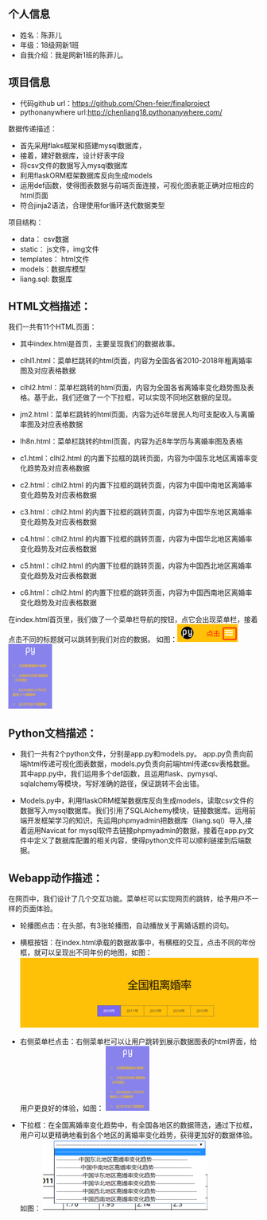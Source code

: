 ## 个人信息
* 姓名：陈菲儿
* 年级：18级网新1班
* 自我介绍：我是网新1班的陈菲儿。

## 项目信息
* 代码github url：https://github.com/Chen-feier/finalproject
* pythonanywhere url:http://chenliang18.pythonanywhere.com/

数据传递描述：
  * 首先采用flaks框架和搭建mysql数据库，
  * 接着，建好数据库，设计好表字段
  * 将csv文件的数据写入mysql数据库
  * 利用flaskORM框架数据库反向生成models
  * 运用def函数，使得图表数据与前端页面连接，可视化图表能正确对应相应的html页面
  * 符合jinja2语法，合理使用for循环迭代数据类型
 
项目结构：
  * data： csv数据
  * static： js文件，img文件
  * templates： html文件
  * models：数据库模型
  * liang.sql: 数据库

## HTML文档描述：

我们一共有11个HTML页面：

* 其中index.html是首页，主要呈现我们的数据故事。

* clhl1.html：菜单栏跳转的html页面，内容为全国各省2010-2018年粗离婚率图及对应表格数据

* clhl2.html：菜单栏跳转的html页面，内容为全国各省离婚率变化趋势图及表格。基于此，我们还做了一个下拉框，可以实现不同地区数据的呈现。

* jm2.html：菜单栏跳转的html页面，内容为近6年居民人均可支配收入与离婚率图及对应表格数据

* lh8n.html：菜单栏跳转的html页面，内容为近8年学历与离婚率图及表格

* c1.html：clhl2.html 的内置下拉框的跳转页面，内容为中国东北地区离婚率变化趋势及对应表格数据

* c2.html：clhl2.html 的内置下拉框的跳转页面，内容为中国中南地区离婚率变化趋势及对应表格数据

* c3.html：clhl2.html 的内置下拉框的跳转页面，内容为中国华东地区离婚率变化趋势及对应表格数据

* c4.html：clhl2.html 的内置下拉框的跳转页面，内容为中国华北地区离婚率变化趋势及对应表格数据

* c5.html：clhl2.html 的内置下拉框的跳转页面，内容为中国西北地区离婚率变化趋势及对应表格数据

* c6.html：clhl2.html 的内置下拉框的跳转页面，内容为中国西南地区离婚率变化趋势及对应表格数据

在index.html首页里，我们做了一个菜单栏导航的按钮，点它会出现菜单栏，接着点击不同的标题就可以跳转到我们对应的数据。
如图：![菜单栏](https://github.com/Chen-feier/finalproject/blob/master/%E5%9B%BE%E7%89%87/1.png)
![菜单栏](https://github.com/Chen-feier/finalproject/blob/master/%E5%9B%BE%E7%89%87/2.png)


## Python文档描述：
* 我们一共有2个python文件，分别是app.py和models.py。
app.py负责向前端html传递可视化图表数据，models.py负责向前端html传递csv表格数据。其中app.py中，我们运用多个def函数，且运用flask、pymysql、sqlalchemy等模块，写好准确的路径，保证跳转不会出错。

* Models.py中，利用flaskORM框架数据库反向生成models，读取csv文件的数据写入mysql数据库。我们引用了SQLAlchemy模块，链接数据库。运用前端开发框架学习的知识，先运用phpmyadmin把数据库（liang.sql）导入,接着运用Navicat for mysql软件去链接phpmyadmin的数据，接着在app.py文件中定义了数据库配置的相关内容，使得python文件可以顺利链接到后端数据。


## Webapp动作描述：

在网页中，我们设计了几个交互功能。菜单栏可以实现网页的跳转，给予用户不一样的页面体验。
* 轮播图点击：在头部，有3张轮播图，自动播放关于离婚话题的词句。
* 横框按钮：在index.html承载的数据故事中，有横框的交互，点击不同的年份框，就可以呈现出不同年份的地图，如图：
![横框](https://github.com/Chen-feier/finalproject/blob/master/%E5%9B%BE%E7%89%87/3.png)

* 右侧菜单栏点击：右侧菜单栏可以让用户跳转到展示数据图表的html界面，给用户更良好的体验，如图：
![菜单栏](https://github.com/Chen-feier/finalproject/blob/master/%E5%9B%BE%E7%89%87/2.png)

* 下拉框：在全国离婚率变化趋势中，有全国各地区的数据筛选，通过下拉框，用户可以更精确地看到各个地区的离婚率变化趋势，获得更加好的数据体验。如图：
![下拉框](https://github.com/Chen-feier/finalproject/blob/master/%E5%9B%BE%E7%89%87/4.png)
